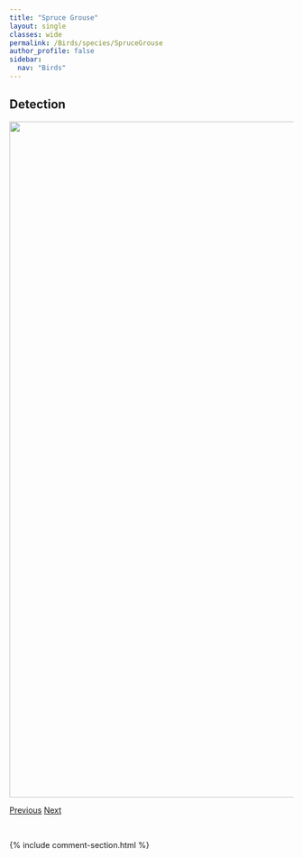 ```yaml
---
title: "Spruce Grouse"
layout: single
classes: wide
permalink: /Birds/species/SpruceGrouse
author_profile: false
sidebar:
  nav: "Birds"
---
```


<h2>Detection</h2>

<a href="https://drive.google.com/uc?export=view&id=1ogs0RRUIspaG_ONuxXHEhBF5ypmv2YDu">
<img src="https://drive.google.com/uc?export=view&id=1ogs0RRUIspaG_ONuxXHEhBF5ypmv2YDu" height = "1200" width = "800">
</a>


<a href="/DevelopmentWebsite/Birds/species/SongSparrow" class="pagination--pager" title="Melospiza melodia">Previous</a> <a href="/DevelopmentWebsite/Birds/species/SpraguesPipit" class="pagination--pager" title="Anthus spragueii">Next</a>

<p>&nbsp;</p>

{% include comment-section.html %}
